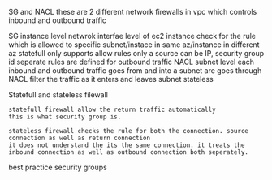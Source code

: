 SG and NACL
    these are 2 different network firewalls in vpc which controls inbound and outbound traffic

SG
    instance level
    netwrok interfae level of ec2 instance
    check for the rule which is allowed to specific subnet/instace in same az/instance in different az
    statefull
    only supports allow rules only
    a source can be IP, security group id
    seperate rules are defined for outbound traffic
NACL
    subnet level
    each inbound and outbound traffic goes from and into a subnet are goes through NACL
    filter the traffic as it enters and leaves subnet
    stateless

Statefull and stateless filewall

    statefull firewall allow the return traffic automatically
    this is what security group is.

    stateless firewall checks the rule for both the connection. source connection as well as return connection
    it does not understand the its the same connection. it treats the inbound connection as well as outbound connection both seperately.


best practice security groups



